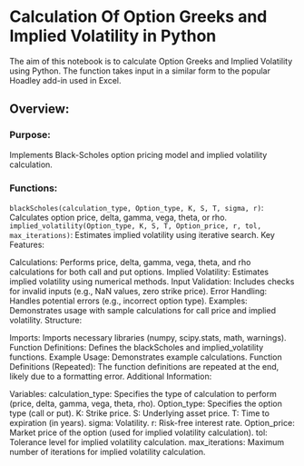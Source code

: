 # **Calculation Of Option Greeks and Implied Volatility in Python**

The aim of this notebook is to calculate Option Greeks and Implied Volatility using Python. The function takes input in a similar form to the popular Hoadley add-in used in Excel.


## **Overview:**

### **Purpose:** 
Implements Black-Scholes option pricing model and implied volatility calculation.
### **Functions:**
```blackScholes(calculation_type, Option_type, K, S, T, sigma, r)```: Calculates option price, delta, gamma, vega, theta, or rho.
```implied_volatility(Option_type, K, S, T, Option_price, r, tol, max_iterations)```: Estimates implied volatility using iterative search.
Key Features:

Calculations: Performs price, delta, gamma, vega, theta, and rho calculations for both call and put options.
Implied Volatility: Estimates implied volatility using numerical methods.
Input Validation: Includes checks for invalid inputs (e.g., NaN values, zero strike price).
Error Handling: Handles potential errors (e.g., incorrect option type).
Examples: Demonstrates usage with sample calculations for call price and implied volatility.
Structure:

Imports: Imports necessary libraries (numpy, scipy.stats, math, warnings).
Function Definitions: Defines the blackScholes and implied_volatility functions.
Example Usage: Demonstrates example calculations.
Function Definitions (Repeated): The function definitions are repeated at the end, likely due to a formatting error.
Additional Information:

Variables:
calculation_type: Specifies the type of calculation to perform (price, delta, gamma, vega, theta, rho).
Option_type: Specifies the option type (call or put).
K: Strike price.
S: Underlying asset price.
T: Time to expiration (in years).
sigma: Volatility.
r: Risk-free interest rate.
Option_price: Market price of the option (used for implied volatility calculation).
tol: Tolerance level for implied volatility calculation.
max_iterations: Maximum number of iterations for implied volatility calculation.
